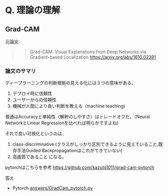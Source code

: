 # Q. 理論の理解

## Grad-CAM

元論文
>> Grad-CAM: Visual Explanations from Deep Networks via Gradient-based Localization https://arxiv.org/abs/1610.02391

### 論文のサマリ

ディープラーニングの判断根拠の見える化には３つの意味がある。
1. デプロイ時に信頼性
2. ユーザーからの信頼性
3. 機械が人間により良い判断を教える（machine teaching)

普通はAccuracyと単純性（解釈のしやすさ）はトレードオフだ。（Neural NetworkとLinear Regressionを比べれば明らかですよね)

それで良い可視化というのは、
1. class-discriminative (クラスがしっかり区別できるように見えていること,既存手法Guided Backpropagationはこれができていない)
2. 高画質であること
になる。

pytorchはこちらを参考 https://github.com/kazuto1011/grad-cam-pytorch

答え
- Pytorch [answers/GradCam_pytorch.py](answers/GradCam_pytorch.py)